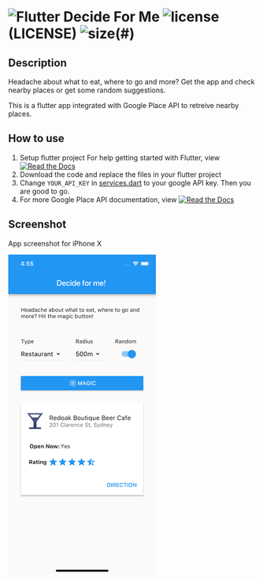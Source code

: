 # <img src="https://flutter.io/images/flutter-mark-square-100.png" alt="Flutter" width="40" height="40" /> Decide For Me ![license](https://img.shields.io/github/license/mashape/apistatus.svg?style=plastic)(LICENSE) ![size](https://img.shields.io/badge/size-160KB-green.svg?longCache=true&style=plastic)(#)

## Description

Headache about what to eat, where to go and more? Get the app and check nearby places or get some random suggestions.

This is a flutter app integrated with Google Place API to retreive nearby places.

## How to use

1. Setup flutter project
   For help getting started with Flutter, view 
[![Read the Docs](https://img.shields.io/readthedocs/pip.svg?style=plastic)](https://flutter.io/get-started/install/)
2. Download the code and replace the files in your flutter project
3. Change ```YOUR_API_KEY``` in [services.dart](/lib/services.dart) to your google API key. Then you are good to go. 
4. For more Google Place API documentation, view [![Read the Docs](https://img.shields.io/readthedocs/pip.svg?style=plastic)](https://developers.google.com/places/)


## Screenshot 

App screenshot for iPhone X

![screeenshot](flutter_01.png)



